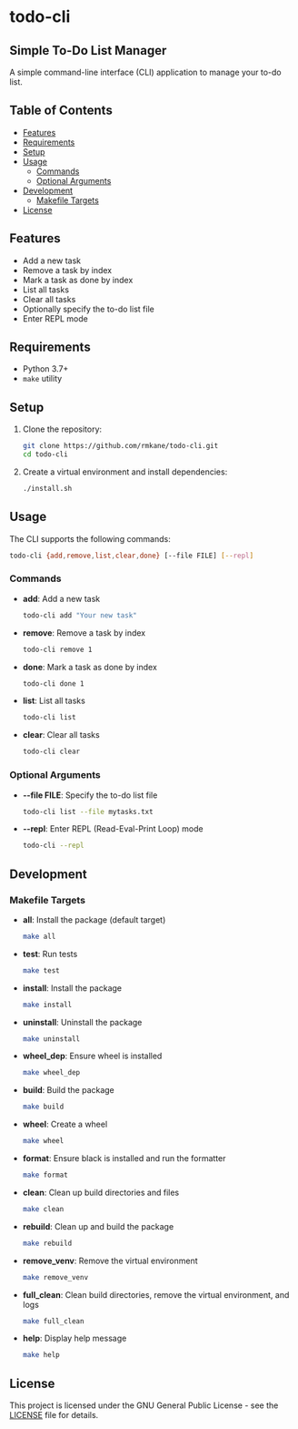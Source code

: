 # todo-cli

## Simple To-Do List Manager

A simple command-line interface (CLI) application to manage your to-do list.

## Table of Contents

- [Features](#features)
- [Requirements](#requirements)
- [Setup](#setup)
- [Usage](#usage)
    - [Commands](#commands)
    - [Optional Arguments](#optional-arguments)
- [Development](#development)
    - [Makefile Targets](#makefile-targets)
- [License](#license)

## Features

- Add a new task
- Remove a task by index
- Mark a task as done by index
- List all tasks
- Clear all tasks
- Optionally specify the to-do list file
- Enter REPL mode

## Requirements

- Python 3.7+
- `make` utility

## Setup

1. Clone the repository:
   ```bash
   git clone https://github.com/rmkane/todo-cli.git
   cd todo-cli
   ```

2. Create a virtual environment and install dependencies:
   ```bash
   ./install.sh
   ```

## Usage

The CLI supports the following commands:

```bash
todo-cli {add,remove,list,clear,done} [--file FILE] [--repl]
```

### Commands

- **add**: Add a new task
   ```bash
   todo-cli add "Your new task"
   ```

- **remove**: Remove a task by index
   ```bash
   todo-cli remove 1
   ```

- **done**: Mark a task as done by index
   ```bash
   todo-cli done 1
   ```

- **list**: List all tasks
   ```bash
   todo-cli list
   ```

- **clear**: Clear all tasks
   ```bash
   todo-cli clear
   ```

### Optional Arguments

- **--file FILE**: Specify the to-do list file
   ```bash
   todo-cli list --file mytasks.txt
   ```

- **--repl**: Enter REPL (Read-Eval-Print Loop) mode
   ```bash
   todo-cli --repl
   ```

## Development

### Makefile Targets

- **all**: Install the package (default target)
  ```bash
  make all
  ```

- **test**: Run tests
  ```bash
  make test
  ```

- **install**: Install the package
  ```bash
  make install
  ```

- **uninstall**: Uninstall the package
  ```bash
  make uninstall
  ```

- **wheel_dep**: Ensure wheel is installed
  ```bash
  make wheel_dep
  ```

- **build**: Build the package
  ```bash
  make build
  ```

- **wheel**: Create a wheel
  ```bash
  make wheel
  ```

- **format**: Ensure black is installed and run the formatter
  ```bash
  make format
  ```

- **clean**: Clean up build directories and files
  ```bash
  make clean
  ```

- **rebuild**: Clean up and build the package
  ```bash
  make rebuild
  ```

- **remove_venv**: Remove the virtual environment
  ```bash
  make remove_venv
  ```

- **full_clean**: Clean build directories, remove the virtual environment, and logs
  ```bash
  make full_clean
  ```

- **help**: Display help message
  ```bash
  make help
  ```

## License

This project is licensed under the GNU General Public License - see
the [LICENSE](https://www.gnu.org/licenses/gpl-3.0.en.html) file for details.
